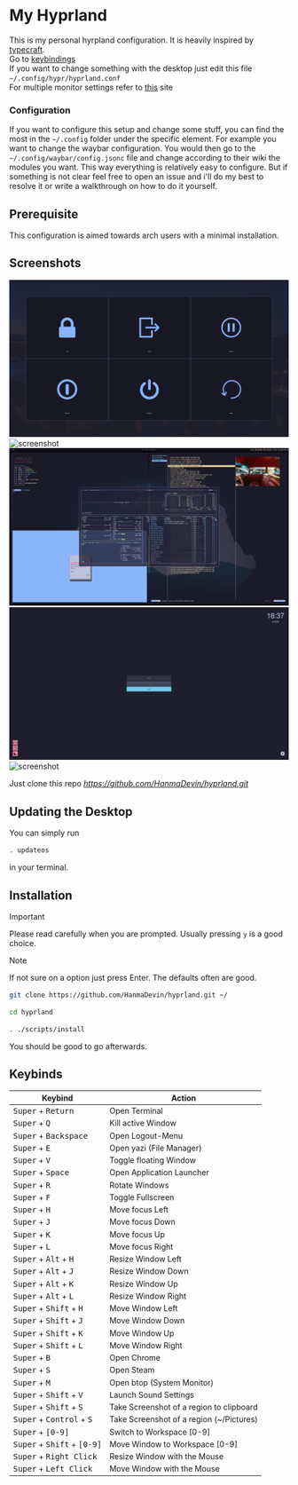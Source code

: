 # My Hyprland

This is my personal hyrpland configuration. It is heavily inspired by [typecraft](https://www.youtube.com/@typecraft_dev). <br>
Go to [keybindings](#keybinds)<br>
If you want to change something with the desktop just edit this file `~/.config/hypr/hyprland.conf` <br> 
For multiple monitor settings refer to [this](https://wiki.hyprland.org/Configuring/Monitors/) site

### Configuration

If you want to configure this setup and change some stuff, you can find the most in the `~/.config` folder under the specific
element. For example you want to change the waybar configuration. You would then 
go to the `~/.config/waybar/config.jsonc` file and change according to their wiki the modules you want. This way everything is 
relatively easy to configure. But if something is not clear feel free to open an issue and i'll do my best to resolve it or
write a walkthrough on how to do it yourself.

## Prerequisite

This configuration is aimed towards arch users with a minimal installation.

## Screenshots

![screenshot](img/2025-02-27-184042_hyprshot.png)
![screenshot](img/2025-03-08-160157_hyprshot.png)
![screenshot](img/2025-03-08-160815_hyprshot.png)
![screenshot](img/2025-03-08-183740_hyprshot.png)
![screenshot](img/2025-03-08-183950_hyprshot.png)

Just clone this repo _https://github.com/HanmaDevin/hyprland.git_

## Updating the Desktop

You can simply run 
```bash
. updateos
```
in your terminal.

## Installation

> [!IMPORTANT]
> Please read carefully when you are prompted. Usually pressing `y` is a good choice.

> [!NOTE]
> If not sure on a option just press Enter. The defaults often are good.

```bash
git clone https://github.com/HanmaDevin/hyprland.git ~/
```

```bash
cd hyprland
```

```bash
. ./scripts/install
```

You should be good to go afterwards.

## Keybinds

Keybind | Action
--- | --- 
<kbd>Super</kbd> + <kbd>Return</kbd> | Open Terminal
<kbd>Super</kbd> + <kbd>Q</kbd> | Kill active Window
<kbd>Super</kbd> + <kbd>Backspace</kbd> | Open Logout-Menu
<kbd>Super</kbd> + <kbd>E</kbd> | Open yazi (File Manager)
<kbd>Super</kbd> + <kbd>V</kbd> | Toggle floating Window
<kbd>Super</kbd> + <kbd>Space</kbd> | Open Application Launcher
<kbd>Super</kbd> + <kbd>R</kbd> | Rotate Windows
<kbd>Super</kbd> + <kbd>F</kbd> | Toggle Fullscreen
<kbd>Super</kbd> + <kbd>H</kbd> | Move focus Left
<kbd>Super</kbd> + <kbd>J</kbd> | Move focus Down
<kbd>Super</kbd> + <kbd>K</kbd> | Move focus Up
<kbd>Super</kbd> + <kbd>L</kbd> | Move focus Right
<kbd>Super</kbd> + <kbd>Alt</kbd> + <kbd>H</kbd>| Resize Window Left
<kbd>Super</kbd> + <kbd>Alt</kbd> + <kbd>J</kbd>| Resize Window Down
<kbd>Super</kbd> + <kbd>Alt</kbd> + <kbd>K</kbd>| Resize Window Up
<kbd>Super</kbd> + <kbd>Alt</kbd> + <kbd>L</kbd>| Resize Window Right
<kbd>Super</kbd> + <kbd>Shift</kbd> + <kbd>H</kbd>| Move Window Left
<kbd>Super</kbd> + <kbd>Shift</kbd> + <kbd>J</kbd>| Move Window Down
<kbd>Super</kbd> + <kbd>Shift</kbd> + <kbd>K</kbd>| Move Window Up
<kbd>Super</kbd> + <kbd>Shift</kbd> + <kbd>L</kbd>| Move Window Right
<kbd>Super</kbd> + <kbd>B</kbd> | Open Chrome
<kbd>Super</kbd> + <kbd>S</kbd> | Open Steam
<kbd>Super</kbd> + <kbd>M</kbd> | Open btop (System Monitor)
<kbd>Super</kbd> + <kbd>Shift</kbd> + <kbd>V</kbd>| Launch Sound Settings
<kbd>Super</kbd> + <kbd>Shift</kbd> + <kbd>S</kbd>| Take Screenshot of a region to clipboard
<kbd>Super</kbd> + <kbd>Control</kbd> + <kbd>S</kbd>| Take Screenshot of a region (~/Pictures)
<kbd>Super</kbd> + <kbd>[0-9]</kbd> | Switch to Workspace [0-9]
<kbd>Super</kbd> + <kbd>Shift</kbd> + <kbd>[0-9]</kbd> | Move Window to Workspace [0-9]
<kbd>Super</kbd> + <kbd>Right Click</kbd> | Resize Window with the Mouse
<kbd>Super</kbd> + <kbd>Left Click</kbd> | Move Window with the Mouse
